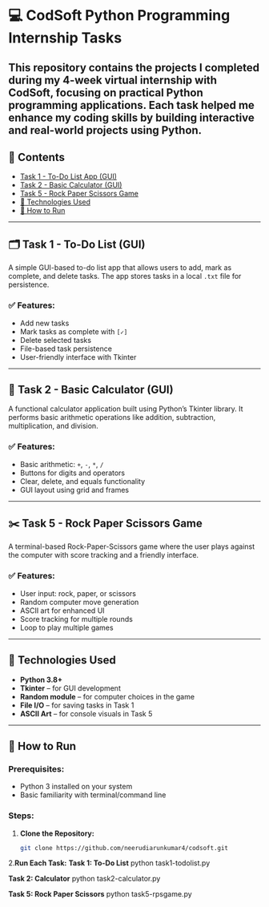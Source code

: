 # 💻 CodSoft Python Programming Internship Tasks

This repository contains the projects I completed during my **4-week virtual internship** with **CodSoft**, focusing on practical Python programming applications. Each task helped me enhance my coding skills by building interactive and real-world projects using Python.
---

## 📁 Contents

- [Task 1 - To-Do List App (GUI)](#task-1---to-do-list-gui)
- [Task 2 - Basic Calculator (GUI)](#task-2---basic-calculator-gui)
- [Task 5 - Rock Paper Scissors Game](#task-4---rock-paper-scissors-game)
- [🔧 Technologies Used](#-technologies-used)
- [🚀 How to Run](#-how-to-run)
---

## 🗂 Task 1 - To-Do List (GUI)

A simple GUI-based to-do list app that allows users to add, mark as complete, and delete tasks. The app stores tasks in a local `.txt` file for persistence.

### ✅ Features:
- Add new tasks
- Mark tasks as complete with `[✓]`
- Delete selected tasks
- File-based task persistence
- User-friendly interface with Tkinter

---

## 🧮 Task 2 - Basic Calculator (GUI)

A functional calculator application built using Python’s Tkinter library. It performs basic arithmetic operations like addition, subtraction, multiplication, and division.

### ✅ Features:
- Basic arithmetic: `+`, `-`, `*`, `/`
- Buttons for digits and operators
- Clear, delete, and equals functionality
- GUI layout using grid and frames

---

## ✂️ Task 5 - Rock Paper Scissors Game

A terminal-based Rock-Paper-Scissors game where the user plays against the computer with score tracking and a friendly interface.

### ✅ Features:
- User input: rock, paper, or scissors
- Random computer move generation
- ASCII art for enhanced UI
- Score tracking for multiple rounds
- Loop to play multiple games

---

## 🔧 Technologies Used

- **Python 3.8+**
- **Tkinter** – for GUI development
- **Random module** – for computer choices in the game
- **File I/O** – for saving tasks in Task 1
- **ASCII Art** – for console visuals in Task 5

---

## 🚀 How to Run

### Prerequisites:
- Python 3 installed on your system
- Basic familiarity with terminal/command line

### Steps:

1. **Clone the Repository:**
   ```bash
   git clone https://github.com/neerudiarunkumar4/codsoft.git
   
2.**Run Each Task:**
  **Task 1: To-Do List**
python task1-todolist.py

  **Task 2: Calculator**
python task2-calculator.py

  **Task 5: Rock Paper Scissors**
python task5-rpsgame.py
